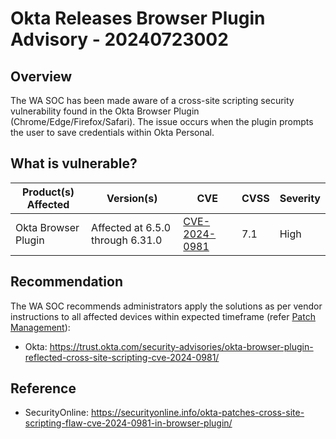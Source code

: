 # Okta Releases Browser Plugin Advisory - 20240723002

## Overview

The WA SOC has been made aware of a cross-site scripting security vulnerability found in the Okta Browser Plugin (Chrome/Edge/Firefox/Safari). The issue occurs when the plugin prompts the user to save credentials within Okta Personal.

## What is vulnerable?

| Product(s) Affected | Version(s)                       | CVE                                                             | CVSS | Severity |
| ------------------- | -------------------------------- | --------------------------------------------------------------- | ---- | -------- |
| Okta Browser Plugin | Affected at 6.5.0 through 6.31.0 | [CVE-2024-0981](https://nvd.nist.gov/vuln/detail/CVE-2024-0981) | 7.1  | High     |

## Recommendation

The WA SOC recommends administrators apply the solutions as per vendor instructions to all affected devices within expected timeframe (refer [Patch Management](../guidelines/patch-management.md)):

- Okta: <https://trust.okta.com/security-advisories/okta-browser-plugin-reflected-cross-site-scripting-cve-2024-0981/>

## Reference

- SecurityOnline: <https://securityonline.info/okta-patches-cross-site-scripting-flaw-cve-2024-0981-in-browser-plugin/>
